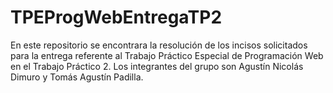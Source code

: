 # TPEProgWebEntregaTP2
En este repositorio se encontrara la resolución de los incisos solicitados para la entrega referente al Trabajo Práctico Especial de Programación Web en el Trabajo Práctico 2. Los integrantes del grupo son Agustín Nicolás Dimuro y Tomás Agustín Padilla.
